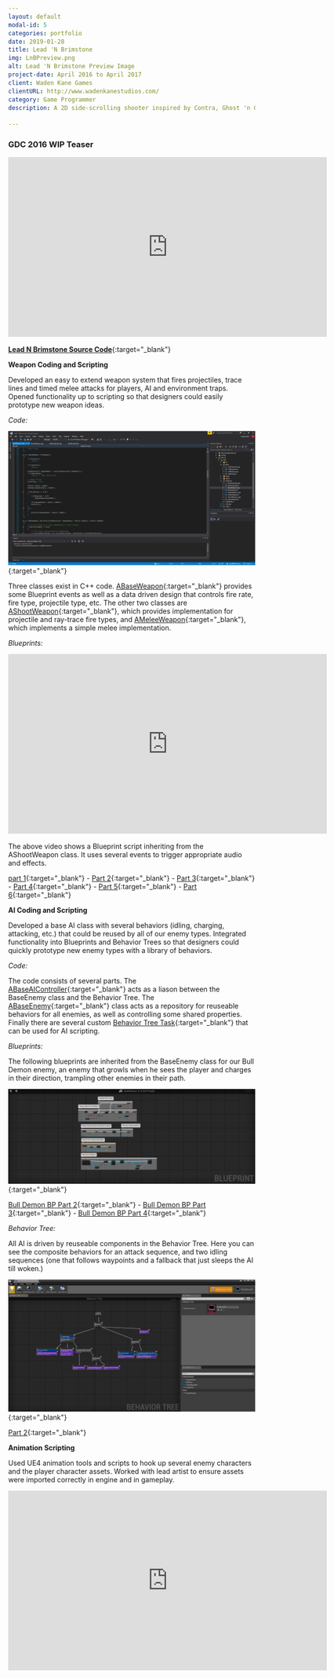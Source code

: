 ```yaml
---
layout: default
modal-id: 5
categories: portfolio
date: 2019-01-28
title: Lead 'N Brimstone
img: LnBPreview.png
alt: Lead 'N Brimstone Preview Image
project-date: April 2016 to April 2017
client: Waden Kane Games
clientURL: http://www.wadenkanestudios.com/
category: Game Programmer
description: A 2D side-scrolling shooter inspired by Contra, Ghost 'n Goblins and Doom. Players take control of a knight fighting through a fantasy world being invaded by a demon army.

---
```


### GDC 2016 WIP Teaser
<iframe src="https://drive.google.com/file/d/0ByegvJ7suqvHRjFoTTNPbW5TM2c/preview" width="650" height="366" FrameBorder="0"></iframe>

[**Lead N Brimstone Source Code**](https://github.com/calebsmth54/LeadNBrimstone){:target="_blank"} 
<div style="display:none;">_</div>

**Weapon Coding and Scripting**

Developed an easy to extend weapon system that fires projectiles, trace lines and timed melee attacks for players, AI and environment traps. Opened functionality up to scripting so that designers could easily prototype new weapon ideas.


*Code:* 

[![Lead N Brimstone Code Sample](/img/LnB/CodeSample.png)](/img/LnB/CodeSample.png){:target="_blank"}
<div style="display:none;">_</div>

Three classes exist in C++ code. [ABaseWeapon](https://github.com/calebsmth54/LeadNBrimstone/blob/master/LnB/Source/LnB/Weapons/BaseWeapon.h){:target="_blank"} provides some Blueprint events as well as a data driven design that controls fire rate, fire type, projectile type, etc. The other two classes are [AShootWeapon](https://github.com/calebsmth54/LeadNBrimstone/blob/master/LnB/Source/LnB/Weapons/ShootWeapon.h){:target="_blank"}, which provides implementation for projectile and ray-trace fire types, and [AMeleeWeapon](https://github.com/calebsmth54/LeadNBrimstone/blob/master/LnB/Source/LnB/Weapons/MeleeWeapon.cpp){:target="_blank"}, which implements a simple melee implementation.
<div style="display:none;">_</div>

*Blueprints:* 

<iframe src="https://drive.google.com/file/d/1YyE4jJCYvN8OunKgTcyOfLvUAG3G69vW/preview" width="650" height="366" FrameBorder="0"></iframe>

The above video shows a Blueprint script inheriting from the AShootWeapon class. It uses several events to trigger appropriate audio and effects.

[part 1](/img/LnB/BPPreview1.png){:target="_blank"} -
[Part 2](/img/LnB/BPPreview2.png){:target="_blank"} -
[Part 3](/img/LnB/BPPreview3.png){:target="_blank"} -
[Part 4](/img/LnB/BPPreview4.png){:target="_blank"} -
[Part 5](/img/LnB/BPPreview5.png){:target="_blank"} -
[Part 6](/img/LnB/BPPreview6.png){:target="_blank"} 
<div style="display:none;">_</div>


**AI Coding and Scripting**

Developed a base AI class with several behaviors (idling, charging, attacking, etc.) that could be reused by all of our enemy types. Integrated functionality into Blueprints and Behavior Trees so that designers could quickly prototype new enemy types with a library of behaviors.


*Code:*

The code consists of several parts. The [ABaseAIController](https://github.com/calebsmth54/LeadNBrimstone/blob/master/LnB/Source/LnB/AI/BaseAIController.h){:target="_blank"} acts as a liason between the BaseEnemy class and the Behavior Tree. The [ABaseEnemy](https://github.com/calebsmth54/LeadNBrimstone/blob/master/LnB/Source/LnB/AI/BaseEnemy.h){:target="_blank"} class acts as a repository for reuseable behaviors for all enemies, as well as controlling some shared properties. Finally there are several custom [Behavior Tree Task](https://github.com/calebsmth54/LeadNBrimstone/tree/master/LnB/Source/LnB/AI/Tasks){:target="_blank"} that can be used for AI scripting.
<div style="display:none;">_</div>

*Blueprints:*

The following blueprints are inherited from the BaseEnemy class for our Bull Demon enemy, an enemy that growls when he sees the player and charges in their direction, trampling other enemies in their path.

[![Lead N Brimstone AI Blueprint Preview](/img/LnB/AI_Blueprint0.png)](/img/LnB/AI_Blueprint0.png){:target="_blank"}
<div style="display:none;">_</div>

[Bull Demon BP Part 2](/img/LnB/AI_Blueprint1.png){:target="_blank"} -
[Bull Demon BP Part 3](/img/LnB/AI_Blueprint2.png){:target="_blank"} -
[Bull Demon BP Part 4](/img/LnB/AI_Blueprint3.png){:target="_blank"}
<div style="display:none;">_</div>

*Behavior Tree:*

All AI is driven by reuseable components in the Behavior Tree. Here you can see the composite behaviors for an attack sequence, and two idling sequences (one that follows waypoints and a fallback that just sleeps the AI till woken.)

[![Lead N Brimstone AI Behavior Tree Preview](/img/LnB/AI_BT1.png)](/img/LnB/AI_BT1.png){:target="_blank"}
<div style="display:none;">_</div>

[Part 2](/img/LnB/AI_BT2.png){:target="_blank"}
<div style="display:none;">_</div>


**Animation Scripting**

Used UE4 animation tools and scripts to hook up several enemy characters and the player character assets. Worked with lead artist to ensure assets were imported correctly in engine and in gameplay.

<iframe src="https://drive.google.com/file/d/1yjPYCPkHi7sypdSA7rYtcmbvT3H-oTai/preview" width="650" height="366" FrameBorder="0"></iframe>
<div style="display:none;">_</div>